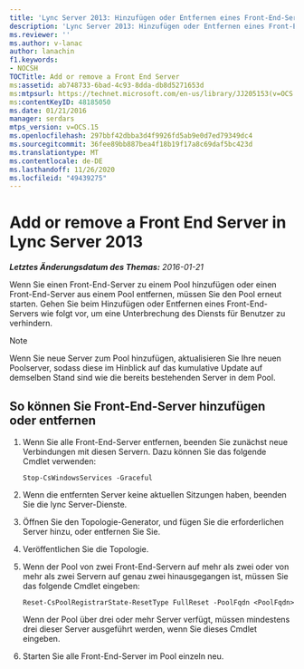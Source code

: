 ```yaml
---
title: 'Lync Server 2013: Hinzufügen oder Entfernen eines Front-End-Servers'
description: 'Lync Server 2013: Hinzufügen oder Entfernen eines Front-End-Servers'
ms.reviewer: ''
ms.author: v-lanac
author: lanachin
f1.keywords:
- NOCSH
TOCTitle: Add or remove a Front End Server
ms:assetid: ab748733-6bad-4c93-8dda-db8d5271653d
ms:mtpsurl: https://technet.microsoft.com/en-us/library/JJ205153(v=OCS.15)
ms:contentKeyID: 48185050
ms.date: 01/21/2016
manager: serdars
mtps_version: v=OCS.15
ms.openlocfilehash: 297bbf42dbba3d4f9926fd5ab9e0d7ed79349dc4
ms.sourcegitcommit: 36fee89bb887bea4f18b19f17a8c69daf5bc423d
ms.translationtype: MT
ms.contentlocale: de-DE
ms.lasthandoff: 11/26/2020
ms.locfileid: "49439275"
---
```

# <a name="add-or-remove-a-front-end-server-in-lync-server-2013"></a>Add or remove a Front End Server in Lync Server 2013

<div data-xmlns="http://www.w3.org/1999/xhtml">

<div class="topic" data-xmlns="http://www.w3.org/1999/xhtml" data-msxsl="urn:schemas-microsoft-com:xslt" data-cs="https://msdn.microsoft.com/">

<div data-asp="https://msdn2.microsoft.com/asp">



</div>

<div id="mainSection">

<div id="mainBody">

<span> </span>

_**Letztes Änderungsdatum des Themas:** 2016-01-21_

Wenn Sie einen Front-End-Server zu einem Pool hinzufügen oder einen Front-End-Server aus einem Pool entfernen, müssen Sie den Pool erneut starten. Gehen Sie beim Hinzufügen oder Entfernen eines Front-End-Servers wie folgt vor, um eine Unterbrechung des Diensts für Benutzer zu verhindern.

<div>


> [!NOTE]  
> Wenn Sie neue Server zum Pool hinzufügen, aktualisieren Sie Ihre neuen Poolserver, sodass diese im Hinblick auf das kumulative Update auf demselben Stand sind wie die bereits bestehenden Server in dem Pool.



</div>

<div>

## <a name="to-add-or-remove-front-end-servers"></a>So können Sie Front-End-Server hinzufügen oder entfernen

1.  Wenn Sie alle Front-End-Server entfernen, beenden Sie zunächst neue Verbindungen mit diesen Servern. Dazu können Sie das folgende Cmdlet verwenden:
    
        Stop-CsWindowsServices -Graceful

2.  Wenn die entfernten Server keine aktuellen Sitzungen haben, beenden Sie die lync Server-Dienste.

3.  Öffnen Sie den Topologie-Generator, und fügen Sie die erforderlichen Server hinzu, oder entfernen Sie Sie.

4.  Veröffentlichen Sie die Topologie.

5.  Wenn der Pool von zwei Front-End-Servern auf mehr als zwei oder von mehr als zwei Servern auf genau zwei hinausgegangen ist, müssen Sie das folgende Cmdlet eingeben:
    
        Reset-CsPoolRegistrarState-ResetType FullReset -PoolFqdn <PoolFqdn>
    
    Wenn der Pool über drei oder mehr Server verfügt, müssen mindestens drei dieser Server ausgeführt werden, wenn Sie dieses Cmdlet eingeben.

6.  Starten Sie alle Front-End-Server im Pool einzeln neu.

</div>

</div>

<span> </span>

</div>

</div>

</div>

